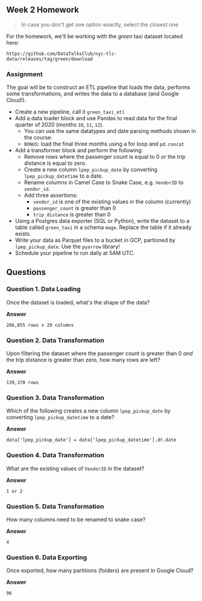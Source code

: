 ## Week 2 Homework

> In case you don't get one option exactly, select the closest one 

For the homework, we'll be working with the _green_ taxi dataset located here:

`https://github.com/DataTalksClub/nyc-tlc-data/releases/tag/green/download`

### Assignment

The goal will be to construct an ETL pipeline that loads the data, performs some transformations, and writes the data to a database (and Google Cloud!).

- Create a new pipeline, call it `green_taxi_etl`
- Add a data loader block and use Pandas to read data for the final quarter of 2020 (months `10`, `11`, `12`).
  - You can use the same datatypes and date parsing methods shown in the course.
  - `BONUS`: load the final three months using a for loop and `pd.concat`
- Add a transformer block and perform the following:
  - Remove rows where the passenger count is equal to 0 _or_ the trip distance is equal to zero.
  - Create a new column `lpep_pickup_date` by converting `lpep_pickup_datetime` to a date.
  - Rename columns in Camel Case to Snake Case, e.g. `VendorID` to `vendor_id`.
  - Add three assertions:
    - `vendor_id` is one of the existing values in the column (currently)
    - `passenger_count` is greater than 0
    - `trip_distance` is greater than 0
- Using a Postgres data exporter (SQL or Python), write the dataset to a table called `green_taxi` in a schema `mage`. Replace the table if it already exists.
- Write your data as Parquet files to a bucket in GCP, partioned by `lpep_pickup_date`. Use the `pyarrow` library!
- Schedule your pipeline to run daily at 5AM UTC.

## Questions

### Question 1. Data Loading

Once the dataset is loaded, what's the shape of the data?

**Answer**

`266,855 rows x 20 columns`


### Question 2. Data Transformation

Upon filtering the dataset where the passenger count is greater than 0 _and_ the trip distance is greater than zero, how many rows are left?

**Answer**

`139,370 rows`


### Question 3. Data Transformation

Which of the following creates a new column `lpep_pickup_date` by converting `lpep_pickup_datetime` to a date?

**Answer**

`data['lpep_pickup_date'] = data['lpep_pickup_datetime'].dt.date`

### Question 4. Data Transformation

What are the existing values of `VendorID` in the dataset?

**Answer**

`1 or 2`


### Question 5. Data Transformation

How many columns need to be renamed to snake case?

**Answer**

`4`


### Question 6. Data Exporting

Once exported, how many partitions (folders) are present in Google Cloud?

**Answer**

`96`

